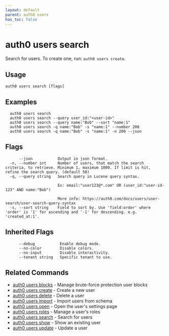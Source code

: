 ```yaml
---
layout: default
parent: auth0 users
has_toc: false
---
```

# auth0 users search

Search for users. To create one, run: `auth0 users create`.

## Usage
```
auth0 users search [flags]
```

## Examples

```
  auth0 users search
  auth0 users search --query user_id:"<user-id>"
  auth0 users search --query name:"Bob" --sort "name:1"
  auth0 users search -q name:"Bob" -s "name:1" --number 200
  auth0 users search -q name:"Bob" -s "name:1" -n 200 --json
```


## Flags

```
      --json           Output in json format.
  -n, --number int     Number of users, that match the search criteria, to retrieve. Minimum 1, maximum 1000. If limit is hit, refine the search query. (default 50)
  -q, --query string   Search query in Lucene query syntax.
                       
                       Ex: email:"user123@*.com" OR (user_id:"user-id-123" AND name:"Bob") 
                       
                       More info: https://auth0.com/docs/users/user-search/user-search-query-syntax
  -s, --sort string    Field to sort by. Use 'field:order' where 'order' is '1' for ascending and '-1' for descending. e.g. 'created_at:1'.
```


## Inherited Flags

```
      --debug           Enable debug mode.
      --no-color        Disable colors.
      --no-input        Disable interactivity.
      --tenant string   Specific tenant to use.
```


## Related Commands

- [auth0 users blocks](auth0_users_blocks.md) - Manage brute-force protection user blocks
- [auth0 users create](auth0_users_create.md) - Create a new user
- [auth0 users delete](auth0_users_delete.md) - Delete a user
- [auth0 users import](auth0_users_import.md) - Import users from schema
- [auth0 users open](auth0_users_open.md) - Open the user's settings page
- [auth0 users roles](auth0_users_roles.md) - Manage a user's roles
- [auth0 users search](auth0_users_search.md) - Search for users
- [auth0 users show](auth0_users_show.md) - Show an existing user
- [auth0 users update](auth0_users_update.md) - Update a user


